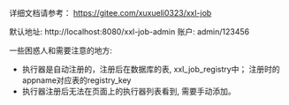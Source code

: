 详细文档请参考： https://gitee.com/xuxueli0323/xxl-job

默认地址: http://localhost:8080/xxl-job-admin  账户: admin/123456

一些困惑人和需要注意的地方:
 - 执行器是自动注册的，注册后在数据库的表, xxl_job_registry中； 注册时的appname对应表的registry_key
 - 执行器注册后无法在页面上的执行器列表看到, 需要手动添加。 

